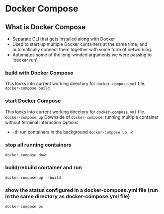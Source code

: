 # Docker Compose

## What is Docker Compose
* Separate CLI that gets installed along with Docker
* Used to start up multiple Docker containers at the same time, and automatically connect them together with some form of networking.
* Automates some of the long-winded arguments we were passing to 'docker run'

### build with Docker Compose
This looks into current working directory for `docker-compose.yml` file.
`docker-compose build`

### start Docker Compose
This looks into current working directory for `docker-compose.yml` file.
`docker-compose up` 
Downside of `docker-compose`: running multiple container without terminal interaction
Options
  * -d: run containers in the background `docker-compose up -d`

### stop all running containers
`docker-compose down`

### build/rebuild container and run
`docker-compose up --build`

### show the status configured in a docker-compose.yml file (run in the same directory as docker-compose.yml file)
`docker-compose ps`
